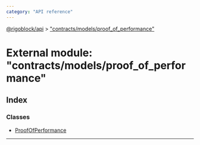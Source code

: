 ```yaml
---
category: "API reference"
---
```



[@rigoblock/api](../1.quick_start.md) > ["contracts/models/proof_of_performance"](../modules/_contracts_models_proof_of_performance_.md)

# External module: "contracts/models/proof_of_performance"

## Index

### Classes

* [ProofOfPerformance](../classes/_contracts_models_proof_of_performance_.proofofperformance.md)

---

